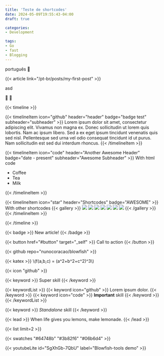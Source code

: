 ```yaml
---
title: 'Teste de shortcodes'
date: 2024-05-09T19:55:43-04:00
draft: true

categories:
- Development

tags:
- Go
- fast
- Blogging
---
```


português :wave:

{{< article link="/pt-br/posts/my-first-post" >}}

asd

:wave: 👋 


{{< timeline >}}

{{< timelineItem icon="github" header="header" badge="badge test" subheader="subheader" >}}
Lorem ipsum dolor sit amet, consectetur adipiscing elit. Vivamus non magna ex. Donec sollicitudin ut lorem quis lobortis. Nam ac ipsum libero. Sed a ex eget ipsum tincidunt venenatis quis sed nisl. Pellentesque sed urna vel odio consequat tincidunt id ut purus. Nam sollicitudin est sed dui interdum rhoncus. 
{{< /timelineItem >}}


{{< timelineItem icon="code" header="Another Awesome Header" badge="date - present" subheader="Awesome Subheader" >}}
With html code
<ul>
  <li>Coffee</li>
  <li>Tea</li>
  <li>Milk</li>
</ul>
{{< /timelineItem >}}

{{< timelineItem icon="star" header="Shortcodes" badge="AWESOME" >}}
With other shortcodes
{{< gallery >}}
  <img src="gallery/01.jpg" class="grid-w33" />
  <img src="gallery/02.jpg" class="grid-w33" />
  <img src="gallery/03.jpg" class="grid-w33" />
  <img src="gallery/04.jpg" class="grid-w33" />
  <img src="gallery/05.jpg" class="grid-w33" />
  <img src="gallery/06.jpg" class="grid-w33" />
  <img src="gallery/07.jpg" class="grid-w33" />
{{< /gallery >}}
{{< /timelineItem >}}

{{< /timeline >}}

{{< badge >}}
New article!
{{< /badge >}}

{{< button href="#button" target="_self" >}}
Call to action
{{< /button >}}

{{< github repo="nunocoracao/blowfish" >}}


{{< katex >}}
\\(f(a,b,c) = (a^2+b^2+c^2)^3\\)

{{< icon "github" >}}

{{< keyword >}} Super skill {{< /keyword >}}

{{< keywordList >}}
{{< keyword icon="github" >}} Lorem ipsum dolor. {{< /keyword >}}
{{< keyword icon="code" >}} **Important** skill {{< /keyword >}}
{{< /keywordList >}}

{{< keyword >}} *Standalone* skill {{< /keyword >}}

{{< lead >}}
When life gives you lemons, make lemonade.
{{< /lead >}}

{{< list limit=2 >}}

{{< swatches "#64748b" "#3b82f6" "#06b6d4" >}}

{{< youtubeLite id="SgXhGb-7QbU" label="Blowfish-tools demo" >}}

